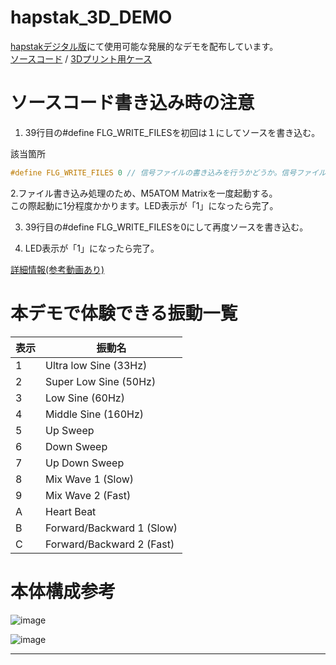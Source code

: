 # hapstak_3D_DEMO

[hapstakデジタル版](https://github.com/bit-trade-one/ADACHACY-hapStak)にて使用可能な発展的なデモを配布しています。  
[ソースコード](https://github.com/bit-trade-one/hapstak_3D_DEMO/blob/master/hapstak_3D_DEMO/hapstak_3D_DEMO.ino) / [3Dプリント用ケース](https://github.com/bit-trade-one/ADACHACY-hapStak/tree/master/3Dprint_Case)

# ソースコード書き込み時の注意

1. 39行目の#define FLG_WRITE_FILESを初回は１にしてソースを書き込む。    

該当箇所
```cpp
#define FLG_WRITE_FILES 0 // 信号ファイルの書き込みを行うかどうか。信号ファイルを初めて書き込むときや変更したときは1、それ以外は0にする。
```

2.ファイル書き込み処理のため、M5ATOM Matrixを一度起動する。  
この際起動に1分程度かかります。LED表示が「1」になったら完了。  

3. 39行目の#define FLG_WRITE_FILESを0にして再度ソースを書き込む。    

4. LED表示が「1」になったら完了。  

[詳細情報(参考動画あり)](https://protopedia.net/prototype/2580?fbclid=IwAR3THhO-MchysjxQ9p1P9tdGA6_OPB8LnAHB-C3bYj59Ag4bQQjA01_XnqY)

# 本デモで体験できる振動一覧

| 表示 | 振動名                    | 
|------|--------------------------|
| 1    | Ultra low Sine (33Hz)    | 
| 2    | Super Low Sine (50Hz)    |
| 3    | Low Sine (60Hz)          | 
| 4    | Middle Sine (160Hz)      | 
| 5    | Up Sweep                 |
| 6    | Down Sweep               | 
| 7    | Up Down Sweep            |
| 8    | Mix Wave 1 (Slow)        | 
| 9    | Mix Wave 2 (Fast)        | 
| A    | Heart Beat               | 
| B    | Forward/Backward 1 (Slow)| 
| C    | Forward/Backward 2 (Fast)| 


# 本体構成参考

![image](https://user-images.githubusercontent.com/85532743/218913817-ff9a2384-bb42-47db-9c99-82d909a57c1d.png)

![image](https://user-images.githubusercontent.com/85532743/218913860-5be94a8b-fd9c-4af2-a71c-0b7d736dbbee.png)

---

